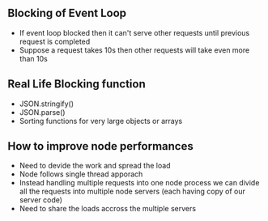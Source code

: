## Blocking of Event Loop

- If event loop blocked then it can't serve other requests until previous request is completed
- Suppose a request takes 10s then other requests will take even more than 10s

## Real Life Blocking function

- JSON.stringify()
- JSON.parse()
- Sorting functions for very large objects or arrays

## How to improve node performances

- Need to devide the work and spread the load
- Node follows single thread apporach
- Instead handling multiple requests into one node process we can divide all the requests into multiple node servers (each having copy of our server code)
- Need to share the loads accross the multiple servers
